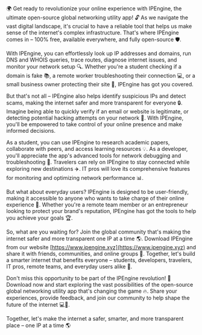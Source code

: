 🌍 Get ready to revolutionize your online experience with IPEngine, the ultimate open-source global networking utility app! 🔓 As we navigate the vast digital landscape, it's crucial to have a reliable tool that helps us make sense of the internet's complex infrastructure. That's where IPEngine comes in – 100% free, available everywhere, and fully open-source 🛡️.

With IPEngine, you can effortlessly look up IP addresses and domains, run DNS and WHOIS queries, trace routes, diagnose internet issues, and monitor your network setup 🔍. Whether you're a student checking if a domain is fake 📚, a remote worker troubleshooting their connection 💻, or a small business owner protecting their site 👥, IPEngine has got you covered.

But that's not all – IPEngine also helps identify suspicious IPs and detect scams, making the internet safer and more transparent for everyone 🔒. Imagine being able to quickly verify if an email or website is legitimate, or detecting potential hacking attempts on your network 🚨. With IPEngine, you'll be empowered to take control of your online presence and make informed decisions.

As a student, you can use IPEngine to research academic papers, collaborate with peers, and access learning resources 💡. As a developer, you'll appreciate the app's advanced tools for network debugging and troubleshooting 🤖. Travelers can rely on IPEngine to stay connected while exploring new destinations ✈️. IT pros will love its comprehensive features for monitoring and optimizing network performance 📊.

But what about everyday users? IPEngine is designed to be user-friendly, making it accessible to anyone who wants to take charge of their online experience 💪. Whether you're a remote team member or an entrepreneur looking to protect your brand's reputation, IPEngine has got the tools to help you achieve your goals 🏆.

So, what are you waiting for? Join the global community that's making the internet safer and more transparent one IP at a time 🌎. Download IPEngine from our website [https://www.ipengine.xyz](https://www.ipengine.xyz) and share it with friends, communities, and online groups 💬. Together, let's build a smarter internet that benefits everyone – students, developers, travelers, IT pros, remote teams, and everyday users alike 🌈.

Don't miss this opportunity to be part of the IPEngine revolution! 🚀 Download now and start exploring the vast possibilities of the open-source global networking utility app that's changing the game 🔥. Share your experiences, provide feedback, and join our community to help shape the future of the internet 💻👥.

Together, let's make the internet a safer, smarter, and more transparent place – one IP at a time 🌎